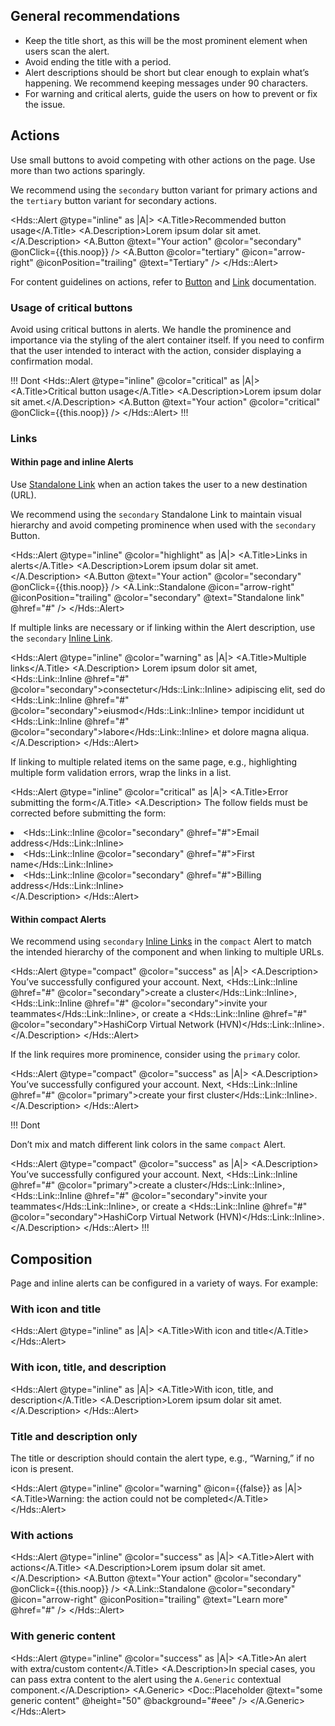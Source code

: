 ## General recommendations

- Keep the title short, as this will be the most prominent element when users scan the alert.
- Avoid ending the title with a period.
- Alert descriptions should be short but clear enough to explain what’s happening. We recommend keeping messages under 90 characters.
- For warning and critical alerts, guide the users on how to prevent or fix the issue.

## Actions

Use small buttons to avoid competing with other actions on the page. Use more than two actions sparingly.

We recommend using the `secondary` button variant for primary actions and the `tertiary` button variant for secondary actions.

<Hds::Alert @type="inline" as |A|>
  <A.Title>Recommended button usage</A.Title>
  <A.Description>Lorem ipsum dolar sit amet.</A.Description>
  <A.Button @text="Your action" @color="secondary" @onClick={{this.noop}} />
  <A.Button @color="tertiary" @icon="arrow-right" @iconPosition="trailing" @text="Tertiary" />
</Hds::Alert>

For content guidelines on actions, refer to [Button](/components/button) and 
[Link](/components/link/standalone) documentation.

### Usage of critical buttons

Avoid using critical buttons in alerts. We handle the prominence and importance via the styling of the alert container itself. If you need to confirm that the user intended to interact with the action, consider displaying a confirmation modal.

!!! Dont
<Hds::Alert @type="inline" @color="critical" as |A|>
  <A.Title>Critical button usage</A.Title>
  <A.Description>Lorem ipsum dolar sit amet.</A.Description>
  <A.Button @text="Your action" @color="critical" @onClick={{this.noop}} />
</Hds::Alert>
!!!

### Links

#### Within page and inline Alerts

Use [Standalone Link](/components/link/standalone) when an action takes the user to a new destination (URL).

We recommend using the `secondary` Standalone Link to maintain visual hierarchy and avoid competing prominence when used with the `secondary` Button.

<Hds::Alert @type="inline" @color="highlight" as |A|>
  <A.Title>Links in alerts</A.Title>
  <A.Description>Lorem ipsum dolar sit amet.</A.Description>
  <A.Button @text="Your action" @color="secondary" @onClick={{this.noop}} />
  <A.Link::Standalone @icon="arrow-right" @iconPosition="trailing" @color="secondary" @text="Standalone link" @href="#" />
</Hds::Alert>

If multiple links are necessary or if linking within the Alert description, use the `secondary` [Inline Link](/components/link/inline).

<Hds::Alert @type="inline" @color="warning" as |A|>
  <A.Title>Multiple links</A.Title>
  <A.Description>
    Lorem ipsum dolor sit amet, <Hds::Link::Inline @href="#" @color="secondary">consectetur</Hds::Link::Inline> adipiscing elit, sed do <Hds::Link::Inline @href="#" @color="secondary">eiusmod</Hds::Link::Inline> tempor incididunt ut <Hds::Link::Inline @href="#" @color="secondary">labore</Hds::Link::Inline> et dolore magna aliqua.
  </A.Description>
</Hds::Alert>

If linking to multiple related items on the same page, e.g., highlighting multiple form validation errors, wrap the links in a list.

<Hds::Alert @type="inline" @color="critical" as |A|>
  <A.Title>Error submitting the form</A.Title>
  <A.Description>
    The follow fields must be corrected before submitting the form:
    <li class="hds-typography-body-200">
      <Hds::Link::Inline @color="secondary" @href="#">Email address</Hds::Link::Inline>
    </li>
    <li class="hds-typography-body-200">
      <Hds::Link::Inline @color="secondary" @href="#">First name</Hds::Link::Inline>
    </li>
    <li class="hds-typography-body-200">
      <Hds::Link::Inline @color="secondary" @href="#">Billing address</Hds::Link::Inline>
    </li>
  </A.Description>
</Hds::Alert>

#### Within compact Alerts

We recommend using `secondary` [Inline Links](/components/link/inline) in the `compact` Alert to match the intended hierarchy of the component and when linking to multiple URLs.

<Hds::Alert @type="compact" @color="success" as |A|>
  <A.Description>
    You’ve successfully configured your account. Next, <Hds::Link::Inline @href="#" @color="secondary">create a cluster</Hds::Link::Inline>, <Hds::Link::Inline @href="#" @color="secondary">invite your teammates</Hds::Link::Inline>, or create a <Hds::Link::Inline @href="#" @color="secondary">HashiCorp Virtual Network (HVN)</Hds::Link::Inline>.
  </A.Description>
</Hds::Alert>

If the link requires more prominence, consider using the `primary` color.

<Hds::Alert @type="compact" @color="success" as |A|>
  <A.Description>
    You’ve successfully configured your account. Next, <Hds::Link::Inline @href="#" @color="primary">create your first cluster</Hds::Link::Inline>.
  </A.Description>
</Hds::Alert>

!!! Dont

Don’t mix and match different link colors in the same `compact` Alert.

<Hds::Alert @type="compact" @color="success" as |A|>
  <A.Description>
    You’ve successfully configured your account. Next, <Hds::Link::Inline @href="#" @color="primary">create a cluster</Hds::Link::Inline>, <Hds::Link::Inline @href="#" @color="secondary">invite your teammates</Hds::Link::Inline>, or create a <Hds::Link::Inline @href="#" @color="secondary">HashiCorp Virtual Network (HVN)</Hds::Link::Inline>.
  </A.Description>
</Hds::Alert>
!!!

## Composition

Page and inline alerts can be configured in a variety of ways. For example: 

### With icon and title

<Hds::Alert @type="inline" as |A|>
  <A.Title>With icon and title</A.Title>
</Hds::Alert>

### With icon, title, and description

<Hds::Alert @type="inline" as |A|>
  <A.Title>With icon, title, and description</A.Title>
  <A.Description>Lorem ipsum dolar sit amet.</A.Description>
</Hds::Alert>

### Title and description only

The title or description should contain the alert type, e.g., “Warning,” if no icon is present.

<Hds::Alert @type="inline" @color="warning" @icon={{false}} as |A|>
  <A.Title>Warning: the action could not be completed</A.Title>
</Hds::Alert>

### With actions

<Hds::Alert @type="inline" @color="success" as |A|>
  <A.Title>Alert with actions</A.Title>
  <A.Description>Lorem ipsum dolar sit amet.</A.Description>
  <A.Button @text="Your action" @color="secondary" @onClick={{this.noop}} />
  <A.Link::Standalone @color="secondary" @icon="arrow-right" @iconPosition="trailing" @text="Learn more" @href="#" />
</Hds::Alert>

### With generic content

<Hds::Alert @type="inline" @color="success" as |A|>
  <A.Title>An alert with extra/custom content</A.Title>
  <A.Description>In special cases, you can pass extra content to the alert using the
    <code>A.Generic</code>
    contextual component.</A.Description>
  <A.Generic>
    <Doc::Placeholder @text="some generic content" @height="50" @background="#eee" />
  </A.Generic>
</Hds::Alert>
